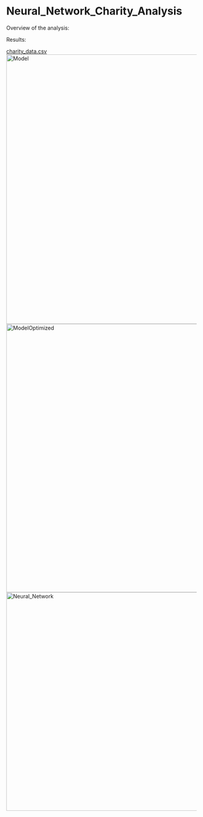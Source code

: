 # Neural_Network_Charity_Analysis
Overview of the analysis: 

Results: 

[charity_data.csv](https://github.com/hinasaeed-691/Neural_Network_Charity_Analysis/files/9126751/charity_data.csv)
<img width="714" alt="Model" src="https://user-images.githubusercontent.com/96637236/179374716-22aca358-7a57-4a79-8b84-f7777cc73408.png">
<img width="711" alt="ModelOptimized" src="https://user-images.githubusercontent.com/96637236/179374717-938c826f-4fb0-46fb-913a-3b2d96fd2ef6.png">
<img width="579" alt="Neural_Network" src="https://user-images.githubusercontent.com/96637236/179374718-38980604-f747-4d50-852a-e22fc0cf8514.png">
